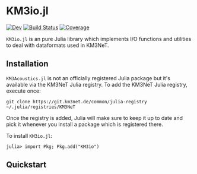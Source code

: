 # KM3io.jl

[![Dev](https://img.shields.io/badge/docs-dev-blue.svg)](https://common.pages.km3net.de/KM3io.jl/dev)
[![Build Status](https://git.km3net.de/common/KM3io.jl/badges/main/pipeline.svg)](https://git.km3net.de/common/KM3io.jl/pipelines)
[![Coverage](https://git.km3net.de/common/KM3io.jl/badges/main/coverage.svg)](https://git.km3net.de/common/KM3io.jl/commits/main)

`KM3io.jl` is an pure Julia library which implements I/O functions and utilities
to deal with dataformats used in KM3NeT.

## Installation

`KM3Acoustics.jl` is not an officially registered Julia package but it's
available via the KM3NeT Julia registry. To add the KM3NeT Julia registry,
execute once:

    git clone https://git.km3net.de/common/julia-registry ~/.julia/registries/KM3NeT

Once the registry is added, Julia will make sure to keep it up to date and pick
it whenever you install a package which is registered there.

To install `KM3io.jl`:

    julia> import Pkg; Pkg.add("KM3io")

## Quickstart
